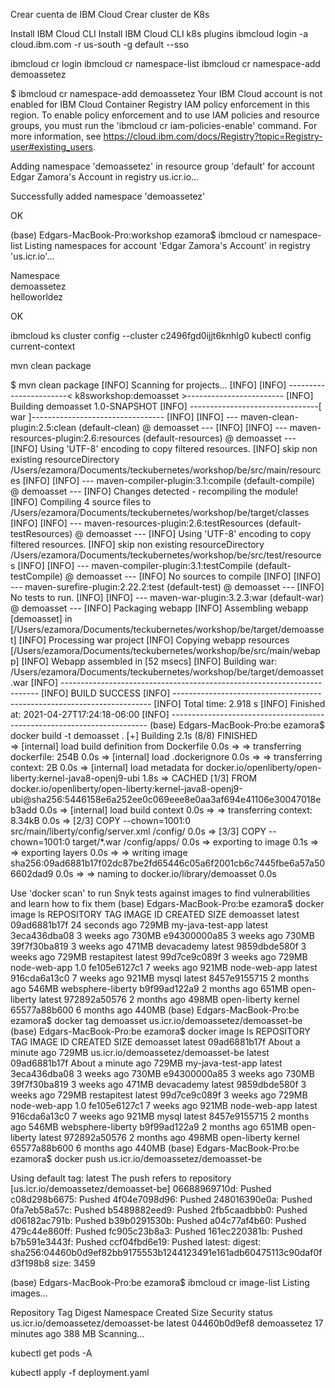 Crear cuenta de IBM Cloud
Crear cluster de K8s

Install IBM Cloud CLI
Install IBM Cloud CLI k8s plugins
ibmcloud login -a cloud.ibm.com -r us-south -g default --sso

ibmcloud cr login
ibmcloud cr namespace-list
ibmcloud cr namespace-add demoassetez



$ ibmcloud cr namespace-add demoassetez
Your IBM Cloud account is not enabled for IBM Cloud Container Registry IAM policy enforcement in this region. To enable policy enforcement and to use IAM policies and resource groups, you must run the 'ibmcloud cr iam-policies-enable' command. For more information, see https://cloud.ibm.com/docs/Registry?topic=Registry-user#existing_users.

Adding namespace 'demoassetez' in resource group 'default' for account Edgar Zamora's Account in registry us.icr.io...

Successfully added namespace 'demoassetez'

OK



(base) Edgars-MacBook-Pro:workshop ezamora$ ibmcloud cr namespace-list
Listing namespaces for account 'Edgar Zamora's Account' in registry 'us.icr.io'...

Namespace   
demoassetez   
helloworldez   

OK



ibmcloud ks cluster config --cluster c2496fgd0ijjt6knhlg0
kubectl config current-context

mvn clean package


$ mvn clean package
[INFO] Scanning for projects...
[INFO] 
[INFO] -----------------------< k8sworkshop:demoasset >------------------------
[INFO] Building demoasset 1.0-SNAPSHOT
[INFO] --------------------------------[ war ]---------------------------------
[INFO] 
[INFO] --- maven-clean-plugin:2.5:clean (default-clean) @ demoasset ---
[INFO] 
[INFO] --- maven-resources-plugin:2.6:resources (default-resources) @ demoasset ---
[INFO] Using 'UTF-8' encoding to copy filtered resources.
[INFO] skip non existing resourceDirectory /Users/ezamora/Documents/teckubernetes/workshop/be/src/main/resources
[INFO] 
[INFO] --- maven-compiler-plugin:3.1:compile (default-compile) @ demoasset ---
[INFO] Changes detected - recompiling the module!
[INFO] Compiling 4 source files to /Users/ezamora/Documents/teckubernetes/workshop/be/target/classes
[INFO] 
[INFO] --- maven-resources-plugin:2.6:testResources (default-testResources) @ demoasset ---
[INFO] Using 'UTF-8' encoding to copy filtered resources.
[INFO] skip non existing resourceDirectory /Users/ezamora/Documents/teckubernetes/workshop/be/src/test/resources
[INFO] 
[INFO] --- maven-compiler-plugin:3.1:testCompile (default-testCompile) @ demoasset ---
[INFO] No sources to compile
[INFO] 
[INFO] --- maven-surefire-plugin:2.22.2:test (default-test) @ demoasset ---
[INFO] No tests to run.
[INFO] 
[INFO] --- maven-war-plugin:3.2.3:war (default-war) @ demoasset ---
[INFO] Packaging webapp
[INFO] Assembling webapp [demoasset] in [/Users/ezamora/Documents/teckubernetes/workshop/be/target/demoasset]
[INFO] Processing war project
[INFO] Copying webapp resources [/Users/ezamora/Documents/teckubernetes/workshop/be/src/main/webapp]
[INFO] Webapp assembled in [52 msecs]
[INFO] Building war: /Users/ezamora/Documents/teckubernetes/workshop/be/target/demoasset.war
[INFO] ------------------------------------------------------------------------
[INFO] BUILD SUCCESS
[INFO] ------------------------------------------------------------------------
[INFO] Total time:  2.918 s
[INFO] Finished at: 2021-04-27T17:24:18-06:00
[INFO] ------------------------------------------------------------------------
(base) Edgars-MacBook-Pro:be ezamora$ docker build -t demoasset .
[+] Building 2.1s (8/8) FINISHED                                                                                                                      
 => [internal] load build definition from Dockerfile                                                                                             0.0s
 => => transferring dockerfile: 254B                                                                                                             0.0s
 => [internal] load .dockerignore                                                                                                                0.0s
 => => transferring context: 2B                                                                                                                  0.0s
 => [internal] load metadata for docker.io/openliberty/open-liberty:kernel-java8-openj9-ubi                                                      1.8s
 => CACHED [1/3] FROM docker.io/openliberty/open-liberty:kernel-java8-openj9-ubi@sha256:5446158e6a252ee0c069eee8e0aa3af694e41106e30047018eb3add  0.0s
 => [internal] load build context                                                                                                                0.0s
 => => transferring context: 8.34kB                                                                                                              0.0s
 => [2/3] COPY --chown=1001:0 src/main/liberty/config/server.xml /config/                                                                        0.0s
 => [3/3] COPY --chown=1001:0 target/*.war /config/apps/                                                                                         0.0s
 => exporting to image                                                                                                                           0.1s
 => => exporting layers                                                                                                                          0.0s
 => => writing image sha256:09ad6881b17f02dc87be2fd65446c05a6f2001cb6c7445fbe6a57a506602dad9                                                     0.0s
 => => naming to docker.io/library/demoasset                                                                                                     0.0s

Use 'docker scan' to run Snyk tests against images to find vulnerabilities and learn how to fix them
(base) Edgars-MacBook-Pro:be ezamora$ docker image ls 
REPOSITORY          TAG       IMAGE ID       CREATED          SIZE
demoasset           latest    09ad6881b17f   24 seconds ago   729MB
my-java-test-app    latest    3eca436dba08   3 weeks ago      730MB
<none>              <none>    e94300000a85   3 weeks ago      730MB
<none>              <none>    39f7f30ba819   3 weeks ago      471MB
devacademy          latest    9859dbde580f   3 weeks ago      729MB
restapitest         latest    99d7ce9c089f   3 weeks ago      729MB
node-web-app        1.0       fe105e6127c1   7 weeks ago      921MB
node-web-app        latest    916cda6a13c0   7 weeks ago      921MB
mysql               latest    8457e9155715   2 months ago     546MB
websphere-liberty   <none>    b9f99ad122a9   2 months ago     651MB
open-liberty        latest    972892a50576   2 months ago     498MB
open-liberty        kernel    65577a88b600   6 months ago     440MB
(base) Edgars-MacBook-Pro:be ezamora$ docker tag demoasset us.icr.io/demoassetez/demoasset-be
(base) Edgars-MacBook-Pro:be ezamora$ docker image ls 
REPOSITORY                           TAG       IMAGE ID       CREATED              SIZE
demoasset                            latest    09ad6881b17f   About a minute ago   729MB
us.icr.io/demoassetez/demoasset-be   latest    09ad6881b17f   About a minute ago   729MB
my-java-test-app                     latest    3eca436dba08   3 weeks ago          730MB
<none>                               <none>    e94300000a85   3 weeks ago          730MB
<none>                               <none>    39f7f30ba819   3 weeks ago          471MB
devacademy                           latest    9859dbde580f   3 weeks ago          729MB
restapitest                          latest    99d7ce9c089f   3 weeks ago          729MB
node-web-app                         1.0       fe105e6127c1   7 weeks ago          921MB
node-web-app                         latest    916cda6a13c0   7 weeks ago          921MB
mysql                                latest    8457e9155715   2 months ago         546MB
websphere-liberty                    <none>    b9f99ad122a9   2 months ago         651MB
open-liberty                         latest    972892a50576   2 months ago         498MB
open-liberty                         kernel    65577a88b600   6 months ago         440MB
(base) Edgars-MacBook-Pro:be ezamora$ docker push  us.icr.io/demoassetez/demoasset-be

Using default tag: latest
The push refers to repository [us.icr.io/demoassetez/demoasset-be]
06688969710d: Pushed 
c08d298b6675: Pushed 
4f04e7098d96: Pushed 
248016390e0a: Pushed 
0fa7eb58a57c: Pushed 
b5489882eed9: Pushed 
2fb5caadbbb0: Pushed 
d06182ac791b: Pushed 
b39b0291530b: Pushed 
a04c77af4b60: Pushed 
479c44e860ff: Pushed 
fc905c23b8a3: Pushed 
161ec220381b: Pushed 
b7b591e3443f: Pushed 
ccf04fbd6e19: Pushed 
latest: digest: sha256:04460b0d9ef82bb9175553b1244123491e161adb60475113c90daf0fd3f198b8 size: 3459


(base) Edgars-MacBook-Pro:be ezamora$ ibmcloud cr image-list
Listing images...

Repository                           Tag      Digest         Namespace      Created          Size     Security status   
us.icr.io/demoassetez/demoasset-be   latest   04460b0d9ef8   demoassetez    17 minutes ago   388 MB   Scanning... 

kubectl get pods -A

kubectl apply -f deployment.yaml

